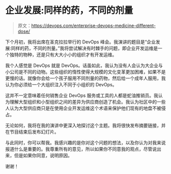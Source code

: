 # 企业发展:同样的药，不同的剂量

> 原文：<https://devops.com/enterprise-devops-medicine-different-dose/>

下个月初，我将出席在圣克拉拉举行的 DevOps 峰会。我演讲的题目是“企业发展:同样的药，不同的剂量。”我将尝试解决有时棘手的问题，即企业开发运维是一个独特的物种，还是只有大大小小的组织才有开发运维。

我个人感觉是 DevOps 就是 DevOps。话虽如此，我认为没有人会认为大企业与小公司是不同的动物。这些组织的惰性使得大规模的文化变革更加困难，如果不是更慢的话。就像你会给一个孩子服用不同剂量的药物，然后给一个成年人服用，我认为你必须给一个大组织注入不同于小组织的 DevOps。

这并不一定意味着任何销售企业 DevOps 服务或工具的人都是蛇油推销员。我认为理解大型组织和小型组织之间的差异为供应商创造了机会。我认为社区中的一些人认为大型供应商只是在使用企业开发运维这个术语来保护他们现有的地盘不被侵占。

无论如何，我将在我的演讲中更深入地探讨这个主题。我将很快发布摘要链接，并在节目结束后发布幻灯片。

与此同时，你可以帮我。我感兴趣的是你对这个问题的想法，以及你认为对我来说报道什么是重要的。我尊重所有的意见，所以如果你不同意我的观点，尽管说出来，但是如果你同意，说明原因。

谢谢！